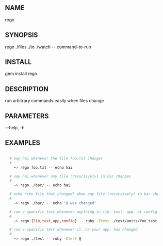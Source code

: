 NAME
---------------
  
  rego

SYNOPSIS
---------------
  
  rego ./files ./to ./watch -- command-to-run

INSTALL
---------------

  gem install rego

DESCRIPTION
---------------
  
  run arbitrary commands easily when files change

PARAMETERS
---------------

  --help, -h 

EXAMPLES
---------------
  
```bash

  # say hai whenever the file foo.txt changes
  #
    ~> rego foo.txt -- echo hai

  # say hai whenever any file (recursively) in bar changes 
  #
    ~> rego ./bar/ -- echo hai

  # echo *the file that changed* when any file (recursively) in bar changes 
  #
    ~> rego ./bar/ -- echo "@ was changed"

  # run a specific test whenever anything in lib, test, app, or config changes
  #
    ~> rego {lib,test,app,config} -- ruby -Itest ./test/units/foo_test.rb --name teh_test

  # run a specific test whenever it, or your app, has changed
  #
    ~> rego ./test -- ruby -Itest @

```
